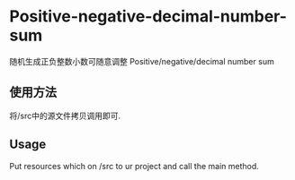 # Positive-negative-decimal-number-sum
随机生成正负整数小数可随意调整 Positive/negative/decimal number sum

## 使用方法
将/src中的源文件拷贝调用即可.

## Usage
Put resources which on /src to ur project and call the main method.
